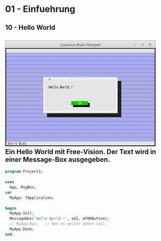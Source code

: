 # 01 - Einfuehrung
## 10 - Hello World

![image.png](image.png)
Ein Hello World mit Free-Vision.
Der Text wird in einer Message-Box ausgegeben.
---

```pascal
program Project1;

uses
  App, MsgBox;
var
  MyApp: TApplication;

begin
  MyApp.Init;
  MessageBox('Hello World !', nil, mfOKButton);
  // MyApp.Run;   // Wen es weiter gehen soll.
  MyApp.Done;
end.
```


